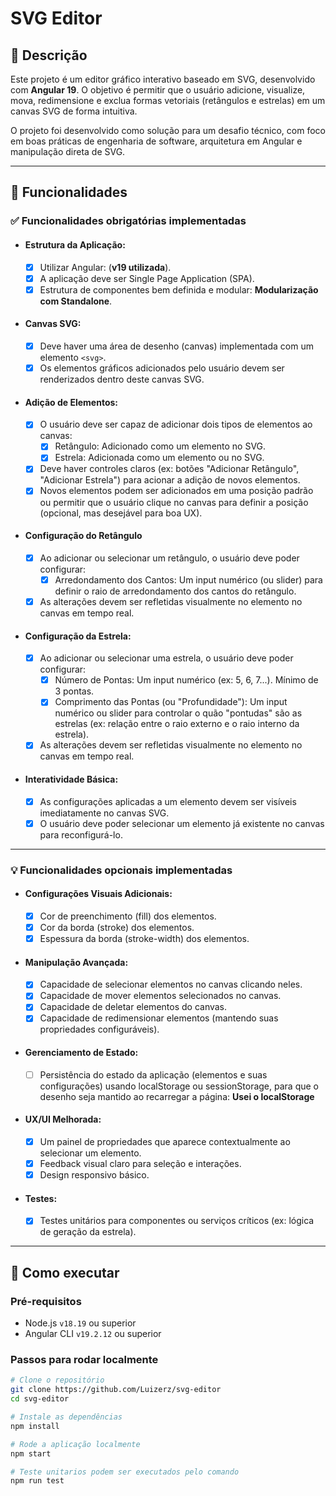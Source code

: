 # SVG Editor 

## 🧩 Descrição

Este projeto é um editor gráfico interativo baseado em SVG, desenvolvido com **Angular 19**. O objetivo é permitir que o usuário adicione, visualize, mova, redimensione e exclua formas vetoriais (retângulos e estrelas) em um canvas SVG de forma intuitiva.

O projeto foi desenvolvido como solução para um desafio técnico, com foco em boas práticas de engenharia de software, arquitetura em Angular e manipulação direta de SVG.

---

## 🎨 Funcionalidades

### ✅ Funcionalidades obrigatórias implementadas

- #### Estrutura da Aplicação:
    - [x] Utilizar Angular: (**v19 utilizada**).
    - [x] A aplicação deve ser Single Page Application (SPA).
    - [x] Estrutura de componentes bem definida e modular: **Modularização com Standalone**.  
- #### Canvas SVG:
    - [x] Deve haver uma área de desenho (canvas) implementada com um elemento `<svg>`.
    - [x] Os elementos gráficos adicionados pelo usuário devem ser renderizados dentro deste canvas SVG.
- #### Adição de Elementos:
    - [x] O usuário deve ser capaz de adicionar dois tipos de elementos ao canvas:
        - [x] Retângulo: Adicionado como um elemento <rect> no SVG.
        - [x] Estrela: Adicionada como um elemento <polygon> ou <path> no SVG.
    - [x] Deve haver controles claros (ex: botões "Adicionar Retângulo", "Adicionar Estrela") para acionar a adição de novos elementos.
    - [x] Novos elementos podem ser adicionados em uma posição padrão ou permitir que o usuário clique no canvas para definir a posição (opcional, mas desejável para boa UX).
- #### Configuração do Retângulo
    - [x]  Ao adicionar ou selecionar um retângulo, o usuário deve poder configurar:
        - [x] Arredondamento dos Cantos: Um input numérico (ou slider) para definir o raio de arredondamento dos cantos do retângulo. 
    - [x] As alterações devem ser refletidas visualmente no elemento no canvas em tempo real.
- #### Configuração da Estrela:
    - [x] Ao adicionar ou selecionar uma estrela, o usuário deve poder configurar:
        - [x] Número de Pontas: Um input numérico (ex: 5, 6, 7...). Mínimo de 3 pontas.
        - [x] Comprimento das Pontas (ou "Profundidade"): Um input numérico ou slider para controlar o quão "pontudas" são as estrelas (ex: relação entre o raio externo e o raio interno da estrela).
    - [x] As alterações devem ser refletidas visualmente no elemento no canvas em tempo real.
- #### Interatividade Básica:
    - [x] As configurações aplicadas a um elemento devem ser visíveis imediatamente no canvas SVG.
    - [x] O usuário deve poder selecionar um elemento já existente no canvas para reconfigurá-lo.
---  

### 💡 Funcionalidades opcionais implementadas  

- #### Configurações Visuais Adicionais:
    - [x] Cor de preenchimento (fill) dos elementos.
    - [x] Cor da borda (stroke) dos elementos.
    - [x] Espessura da borda (stroke-width) dos elementos.
- #### Manipulação Avançada:
    - [x] Capacidade de selecionar elementos no canvas clicando neles.
    - [x] Capacidade de mover elementos selecionados no canvas.
    - [x] Capacidade de deletar elementos do canvas.
    - [x] Capacidade de redimensionar elementos (mantendo suas propriedades configuráveis).
- #### Gerenciamento de Estado:
    - [ ] Persistência do estado da aplicação (elementos e suas configurações) usando localStorage ou sessionStorage, para que o desenho seja mantido ao recarregar a página: **Usei o localStorage**
- #### UX/UI Melhorada:
    - [x] Um painel de propriedades que aparece contextualmente ao selecionar um elemento.
    - [x] Feedback visual claro para seleção e interações.
    - [x] Design responsivo básico.
- #### Testes:
    - [x] Testes unitários para componentes ou serviços críticos (ex: lógica de geração da estrela).

---


## 🚀 Como executar

### Pré-requisitos

- Node.js `v18.19` ou superior
- Angular CLI `v19.2.12` ou superior

### Passos para rodar localmente

```bash
# Clone o repositório
git clone https://github.com/Luizerz/svg-editor
cd svg-editor

# Instale as dependências
npm install

# Rode a aplicação localmente
npm start  

# Teste unitarios podem ser executados pelo comando
npm run test
```
